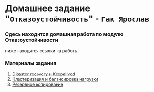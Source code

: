# Домашнее задание "`Отказоустойчивость`" - `Гак Ярослав`


### Сдесь находится домашная работа по модулю Отказоустойчивости

  ниже находятся ссылки на работы.
   
### Материалы задания

1. [Disaster recovery и Keepalived](https://github.com/Anudora41/sflt-hw-s/blob/main/Dis.-and-Keep.md) 
3. [Кластеризация и балансировка нагрузки]()
4. [Резервное копирование]()

